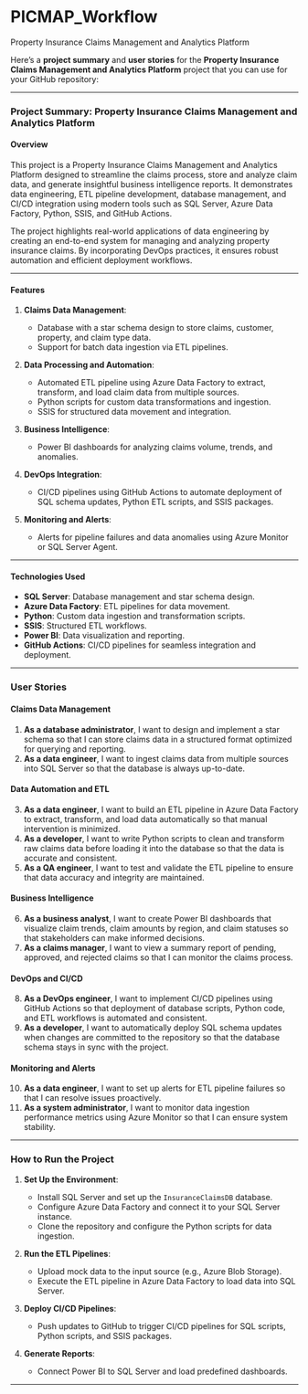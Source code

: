 # PICMAP_Workflow
Property Insurance Claims Management and Analytics Platform

Here’s a **project summary** and **user stories** for the **Property Insurance Claims Management and Analytics Platform** project that you can use for your GitHub repository:

---

### **Project Summary: Property Insurance Claims Management and Analytics Platform**

#### **Overview**  
This project is a Property Insurance Claims Management and Analytics Platform designed to streamline the claims process, store and analyze claim data, and generate insightful business intelligence reports. It demonstrates data engineering, ETL pipeline development, database management, and CI/CD integration using modern tools such as SQL Server, Azure Data Factory, Python, SSIS, and GitHub Actions.

The project highlights real-world applications of data engineering by creating an end-to-end system for managing and analyzing property insurance claims. By incorporating DevOps practices, it ensures robust automation and efficient deployment workflows.

---

#### **Features**  
1. **Claims Data Management**:  
   - Database with a star schema design to store claims, customer, property, and claim type data.  
   - Support for batch data ingestion via ETL pipelines.  

2. **Data Processing and Automation**:  
   - Automated ETL pipeline using Azure Data Factory to extract, transform, and load claim data from multiple sources.  
   - Python scripts for custom data transformations and ingestion.  
   - SSIS for structured data movement and integration.  

3. **Business Intelligence**:  
   - Power BI dashboards for analyzing claims volume, trends, and anomalies.  

4. **DevOps Integration**:  
   - CI/CD pipelines using GitHub Actions to automate deployment of SQL schema updates, Python ETL scripts, and SSIS packages.  

5. **Monitoring and Alerts**:  
   - Alerts for pipeline failures and data anomalies using Azure Monitor or SQL Server Agent.

---

#### **Technologies Used**  
- **SQL Server**: Database management and star schema design.  
- **Azure Data Factory**: ETL pipelines for data movement.  
- **Python**: Custom data ingestion and transformation scripts.  
- **SSIS**: Structured ETL workflows.  
- **Power BI**: Data visualization and reporting.  
- **GitHub Actions**: CI/CD pipelines for seamless integration and deployment.  

---

### **User Stories**

#### **Claims Data Management**
1. **As a database administrator**, I want to design and implement a star schema so that I can store claims data in a structured format optimized for querying and reporting.  
2. **As a data engineer**, I want to ingest claims data from multiple sources into SQL Server so that the database is always up-to-date.  

#### **Data Automation and ETL**
3. **As a data engineer**, I want to build an ETL pipeline in Azure Data Factory to extract, transform, and load data automatically so that manual intervention is minimized.  
4. **As a developer**, I want to write Python scripts to clean and transform raw claims data before loading it into the database so that the data is accurate and consistent.  
5. **As a QA engineer**, I want to test and validate the ETL pipeline to ensure that data accuracy and integrity are maintained.  

#### **Business Intelligence**
6. **As a business analyst**, I want to create Power BI dashboards that visualize claim trends, claim amounts by region, and claim statuses so that stakeholders can make informed decisions.  
7. **As a claims manager**, I want to view a summary report of pending, approved, and rejected claims so that I can monitor the claims process.  

#### **DevOps and CI/CD**
8. **As a DevOps engineer**, I want to implement CI/CD pipelines using GitHub Actions so that deployment of database scripts, Python code, and ETL workflows is automated and consistent.  
9. **As a developer**, I want to automatically deploy SQL schema updates when changes are committed to the repository so that the database schema stays in sync with the project.  

#### **Monitoring and Alerts**
10. **As a data engineer**, I want to set up alerts for ETL pipeline failures so that I can resolve issues proactively.  
11. **As a system administrator**, I want to monitor data ingestion performance metrics using Azure Monitor so that I can ensure system stability.  

---

### **How to Run the Project**  
1. **Set Up the Environment**:
   - Install SQL Server and set up the `InsuranceClaimsDB` database.
   - Configure Azure Data Factory and connect it to your SQL Server instance.
   - Clone the repository and configure the Python scripts for data ingestion.

2. **Run the ETL Pipelines**:
   - Upload mock data to the input source (e.g., Azure Blob Storage).
   - Execute the ETL pipeline in Azure Data Factory to load data into SQL Server.

3. **Deploy CI/CD Pipelines**:
   - Push updates to GitHub to trigger CI/CD pipelines for SQL scripts, Python scripts, and SSIS packages.

4. **Generate Reports**:
   - Connect Power BI to SQL Server and load predefined dashboards.

-------------------------------------------------------------------------------------
